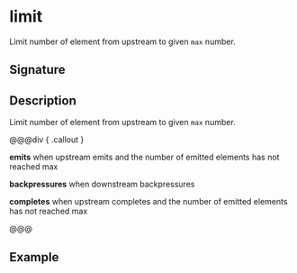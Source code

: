 # limit

Limit number of element from upstream to given `max` number.

## Signature

## Description

Limit number of element from upstream to given `max` number.


@@@div { .callout }

**emits** when upstream emits and the number of emitted elements has not reached max

**backpressures** when downstream backpressures

**completes** when upstream completes and the number of emitted elements has not reached max

@@@

## Example

